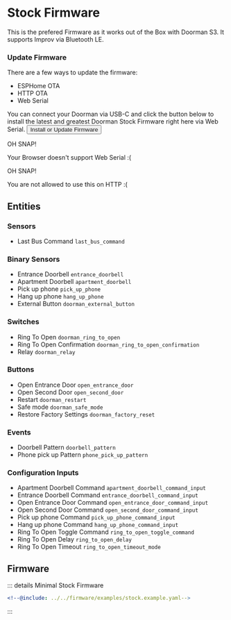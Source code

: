 # Stock Firmware <Badge type="tip" text="ESP-IDF Framework" />

This is the prefered Firmware as it works out of the Box with Doorman S3.
It supports Improv via Bluetooth LE.

### Update Firmware
There are a few ways to update the firmware:
- ESPHome OTA <Badge type="warning" text="Requires ESPHome Dashboard" />
- HTTP OTA <Badge type="tip" text="Latest release build" />
- Web Serial <Badge type="tip" text="Latest release build & custom firmware" />

You can connect your Doorman via USB-C and click the button below to install the latest and greatest Doorman Stock Firmware right here via Web Serial.
<esp-web-install-button manifest="https://doorman.azon.ai/firmware/release/doorman-stock/manifest.json">
    <button slot="activate">
        <div class="custom-layout">
            <a class="btn">Install or Update Firmware</a>
        </div>
    </button>
    <div slot="unsupported">
        <div class="danger custom-block">
            <p class="custom-block-title">OH SNAP!</p>
            <p>Your Browser doesn't support Web Serial :(</p>
        </div>
    </div>
    <div slot="not-allowed">
        <div class="danger custom-block">
            <p class="custom-block-title">OH SNAP!</p>
            <p>You are not allowed to use this on HTTP :(</p>
        </div>
    </div>
</esp-web-install-button>

## Entities

### Sensors
- Last Bus Command `last_bus_command`

### Binary Sensors
- Entrance Doorbell `entrance_doorbell`
- Apartment Doorbell `apartment_doorbell`
- Pick up phone `pick_up_phone` <Badge type="info" text="Disabled by default" />
- Hang up phone `hang_up_phone` <Badge type="info" text="Disabled by default" />
- External Button `doorman_external_button` <Badge type="info" text="Disabled by default" />

### Switches
- Ring To Open `doorman_ring_to_open`
- Ring To Open Confirmation `doorman_ring_to_open_confirmation` <Badge type="info" text="Disabled by default" />
- Relay `doorman_relay` <Badge type="info" text="Disabled by default" />

### Buttons
- Open Entrance Door `open_entrance_door`
- Open Second Door `open_second_door` <Badge type="info" text="Disabled by default" />
- Restart `doorman_restart` <Badge type="info" text="Disabled by default" />
- Safe mode `doorman_safe_mode` <Badge type="info" text="Disabled by default" />
- Restore Factory Settings `doorman_factory_reset` <Badge type="info" text="Disabled by default" />

### Events
- Doorbell Pattern `doorbell_pattern`
- Phone pick up Pattern `phone_pick_up_pattern`

### Configuration Inputs
- Apartment Doorbell Command `apartment_doorbell_command_input`
- Entrance Doorbell Command `entrance_doorbell_command_input`
- Open Entrance Door Command `open_entrance_door_command_input`
- Open Second Door Command `open_second_door_command_input` <Badge type="info" text="Disabled by default" />
- Pick up phone Command `pick_up_phone_command_input` <Badge type="info" text="Disabled by default" />
- Hang up phone Command `hang_up_phone_command_input` <Badge type="info" text="Disabled by default" />
- Ring To Open Toggle Command `ring_to_open_toggle_command` <Badge type="info" text="Disabled by default" />
- Ring To Open Delay `ring_to_open_delay` <Badge type="info" text="Disabled by default" />
- Ring To Open Timeout `ring_to_open_timeout_mode` <Badge type="info" text="Disabled by default" />



## Firmware
::: details Minimal Stock Firmware
```yaml
<!--@include: ../../firmware/examples/stock.example.yaml-->
```
:::

<!--@include: ./additions.md-->